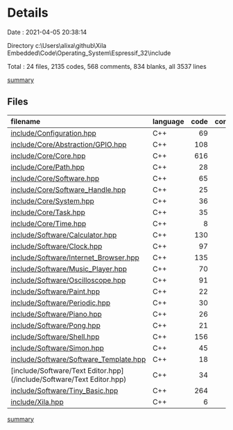# Details

Date : 2021-04-05 20:38:14

Directory c:\Users\alixa\github\Xila Embedded\Code\Operating_System\Espressif_32\include

Total : 24 files,  2135 codes, 568 comments, 834 blanks, all 3537 lines

[summary](results.md)

## Files
| filename | language | code | comment | blank | total |
| :--- | :--- | ---: | ---: | ---: | ---: |
| [include/Configuration.hpp](/include/Configuration.hpp) | C++ | 69 | 19 | 49 | 137 |
| [include/Core/Abstraction/GPIO.hpp](/include/Core/Abstraction/GPIO.hpp) | C++ | 108 | 9 | 20 | 137 |
| [include/Core/Core.hpp](/include/Core/Core.hpp) | C++ | 616 | 212 | 225 | 1,053 |
| [include/Core/Path.hpp](/include/Core/Path.hpp) | C++ | 28 | 1 | 13 | 42 |
| [include/Core/Software.hpp](/include/Core/Software.hpp) | C++ | 65 | 30 | 22 | 117 |
| [include/Core/Software_Handle.hpp](/include/Core/Software_Handle.hpp) | C++ | 25 | 19 | 11 | 55 |
| [include/Core/System.hpp](/include/Core/System.hpp) | C++ | 36 | 9 | 3 | 48 |
| [include/Core/Task.hpp](/include/Core/Task.hpp) | C++ | 35 | 14 | 8 | 57 |
| [include/Core/Time.hpp](/include/Core/Time.hpp) | C++ | 8 | 9 | 3 | 20 |
| [include/Software/Calculator.hpp](/include/Software/Calculator.hpp) | C++ | 130 | 11 | 49 | 190 |
| [include/Software/Clock.hpp](/include/Software/Clock.hpp) | C++ | 97 | 11 | 49 | 157 |
| [include/Software/Internet_Browser.hpp](/include/Software/Internet_Browser.hpp) | C++ | 135 | 21 | 40 | 196 |
| [include/Software/Music_Player.hpp](/include/Software/Music_Player.hpp) | C++ | 70 | 12 | 34 | 116 |
| [include/Software/Oscilloscope.hpp](/include/Software/Oscilloscope.hpp) | C++ | 91 | 25 | 40 | 156 |
| [include/Software/Paint.hpp](/include/Software/Paint.hpp) | C++ | 22 | 13 | 14 | 49 |
| [include/Software/Periodic.hpp](/include/Software/Periodic.hpp) | C++ | 30 | 3 | 21 | 54 |
| [include/Software/Piano.hpp](/include/Software/Piano.hpp) | C++ | 26 | 0 | 12 | 38 |
| [include/Software/Pong.hpp](/include/Software/Pong.hpp) | C++ | 21 | 0 | 11 | 32 |
| [include/Software/Shell.hpp](/include/Software/Shell.hpp) | C++ | 156 | 60 | 81 | 297 |
| [include/Software/Simon.hpp](/include/Software/Simon.hpp) | C++ | 45 | 0 | 24 | 69 |
| [include/Software/Software_Template.hpp](/include/Software/Software_Template.hpp) | C++ | 18 | 0 | 7 | 25 |
| [include/Software/Text Editor.hpp](/include/Software/Text Editor.hpp) | C++ | 34 | 0 | 17 | 51 |
| [include/Software/Tiny_Basic.hpp](/include/Software/Tiny_Basic.hpp) | C++ | 264 | 52 | 77 | 393 |
| [include/Xila.hpp](/include/Xila.hpp) | C++ | 6 | 38 | 4 | 48 |

[summary](results.md)